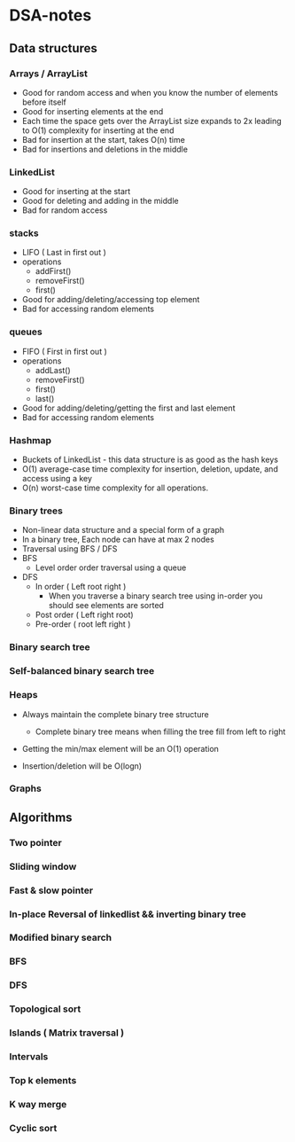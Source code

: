 # DSA-notes

## Data structures 

### Arrays / ArrayList

- Good for random access and when you know the number of elements before itself
- Good for inserting elements at the end
- Each time the space gets over the ArrayList size expands to 2x leading to O(1) complexity for inserting at the end
- Bad for insertion at the start, takes O(n) time
- Bad for insertions and deletions in the middle


### LinkedList 

- Good for inserting at the start
- Good for deleting and adding in the middle
- Bad for random access

### stacks 

- LIFO ( Last in first out )
- operations
   - addFirst()
   - removeFirst()
   - first() 
- Good for adding/deleting/accessing top element
- Bad for accessing random elements

### queues 

- FIFO ( First in first out )
- operations
  - addLast()
  - removeFirst()
  - first()
  - last()
- Good for adding/deleting/getting the first and last element
- Bad for accessing random elements

### Hashmap 

- Buckets of LinkedList - this data structure is as good as the hash keys
- O(1) average-case time complexity for insertion, deletion, update, and access using a key
- O(n) worst-case time complexity for all operations.

### Binary trees 

- Non-linear data structure and a special form of a graph
- In a binary tree, Each node can have at max 2 nodes
- Traversal using BFS / DFS
- BFS
  - Level order order traversal using a queue
- DFS
  - In order ( Left root right )
    - When you traverse a binary search tree using in-order you should see elements are sorted
  - Post order ( Left right root)
  - Pre-order ( root left right ) 

### Binary search tree

### Self-balanced binary search tree

### Heaps 

- Always maintain the complete binary tree structure
  - Complete binary tree means when filling the tree fill from left to right
    
- Getting the min/max element will be an O(1) operation
- Insertion/deletion will be O(logn)

### Graphs 


## Algorithms 

### Two pointer 

### Sliding window 

### Fast & slow pointer

### In-place Reversal of linkedlist && inverting binary tree

### Modified binary search 

### BFS 

### DFS 

### Topological sort 

### Islands ( Matrix traversal ) 

### Intervals 

### Top k elements 

### K way merge 

### Cyclic sort
